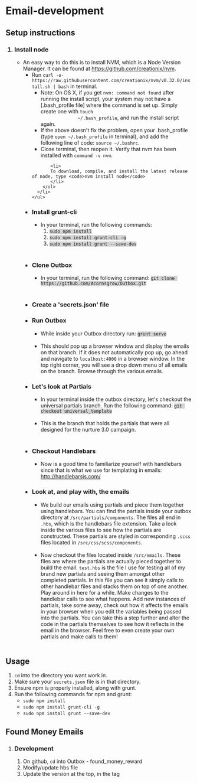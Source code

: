 # Email-development

## Setup instructions
<ol>
  <h3><li>Install node</li></h3>
    <ul>
      <li>An easy way to do this is to install NVM, which is a Node Version Manager. It can be found at <a href="https://github.com/creationix/nvm" target="_blank" data-saferedirecturl="https://www.google.com/url?hl=en&amp;q=https://github.com/creationix/nvm&amp;source=gmail&amp;ust=1473642155017000&amp;usg=AFQjCNFOVXZ710YV6ScwuFIuN51j238gnA">https://github.com/creationix/nvm</a>.
        <ul>
          <li>Run <code>curl -o- https://raw.githubusercontent.com/creationix/nvm/v0.32.0/install.sh | bash</code> in 
          terminal.
            <ul>
              <li>Note: On OS X, if you get <code>nvm: command not found</code> after running the install script, your system 
              may not have a [.bash_profile file] where the command is set up. Simply create one with <code>touch 
              ~/.bash_profile</code>, and run the install script again.
              </li>
              <li>If the above doesn't fix the problem, open your .bash_profile (type <code>open ~/.bash_profile</code> in 
                terminal), and add the following line of code: <code>source ~/.bashrc</code>.
              </li>
              <li>Close terminal, then reopen it.  Verify that nvm has been installed with <code>command -v nvm</code>.
              </li>
            </ul>
           </li>
           
           <li>
           To download, compile, and install the latest release of node, type <code>nvm install node</code>
           </li>
        </ul>
      </li>
    </ul>

  <h3><li>Install grunt-cli</li></h3>
    <ul>
      <li>In your terminal, run the following commands:
      <ol>
        <li><code style="background-color:#d3d3d3">sudo npm install</code></li>
        <li><code style="background-color:#d3d3d3">sudo npm install grunt-cli -g</code></li>
        <li><code style="background-color:#d3d3d3">sudo npm install grunt --save-dev</code></li>
      </ol>
      </li><br>
    </ul>

  <h3><li>Clone Outbox</li></h3>
    <ul>
      <li>In your terminal, run the following command: <code style="background-color:#d3d3d3">git clone https://github.com/Acornsgrow/Outbox.git</code>
      </li><br>
    </ul>

  <h3><li>Create a 'secrets.json' file</li></h3>

  <h3><li>Run Outbox</li></h3>
    <ul>
      <li>While inside your Outbox directory run: <code style="background-color:#d3d3d3">grunt serve</code>
      </li><br>
      <li>This should pop up a browser window and display the <span class="il">emails</span> on that branch. If it does not automatically pop up, go ahead and navigate to <code>localhost:4000</code> in a browser window. In the top right corner, you will see a drop down menu of all <span class="il">emails</span> on the branch. Browse through the various <span class="il">emails</span>.</li>
    </ul>

  <h3><li>Let's look at Partials</li></h3>
  <ul>
    <li>
    In your terminal inside the outbox directory, let's checkout the universal partials branch. Run the following command: <code style="background-color:#d3d3d3">git checkout universal_template</code>
    </li><br>
    <li>This is the branch that holds the partials that were all designed for the nurture 3.0 campaign.</li><br>
  </ul>
  
  <h3><li>Checkout Handlebars</li></h3>
  <ul>
    <li>
      Now is a good time to familiarize yourself with handlebars since that is what we use for templating in <span class="il">emails</span>: 
      <a href="http://handlebarsjs.com/" target="_blank" data-saferedirecturl="https://www.google.com/url?hl=en&amp;q=http://handlebarsjs.com/&amp;source=gmail&amp;ust=1473642155017000&amp;usg=AFQjCNHBqDZy71x_MD13vjkKzaW_LkrbGw">http://handlebarsjs.com/</a>
    </li>
  </ul>

  <h3><li>Look at, and play with, the <span class="il">emails</span></li></h3>
  <ul>
    <li>
      We build our <span class="il">emails</span> using partials and piece them together using handlebars. You can find the partials inside your outbox directory at <code>/src/partials/components</code>.  The files all end in <code>.hbs</code>, which is the handlebars file extension. Take a look inside the various files to see how the partials are constructed. These partials are styled in corresponding <code>.scss</code> files located in <code>/src/css/scss/components</code>.
    </li><br>
    <li>
      Now checkout the files located inside <code>/src/<span class="il">emails</span></code>.  These files are where the partials are actually pieced together to build the <span class="il">email</span>. <code>test.hbs</code> is the file I use for testing all of my brand new partials and seeing them amongst other completed partials.  In this file you can see it simply calls to other handlebar files and stacks them on top of one another.  Play around in here for a while. Make changes to the handlebar calls to see what happens. Add new instances of partials, take some away, check out how it affects the <span class="il">emails</span> in your browser when you edit the variables being passed into the partials. You can take this a step further and alter the code in the partials themselves to see how it reflects in the <span class="il">email</span> in the browser. Feel free to even create your own partials and make calls to them!
    </li><br>
  </ul>
</ol>

## Usage
<ol>
  <li><code>cd</code> into the directory you want work in.
  <li>Make sure your <code>secrets.json</code> file is in that directory.
  <li>Ensure npm is properly installed, along with grunt.
  <li>Run the following commands for npm and grunt:
    <ul>
      <li>
        <code>sudo npm install</code>
      </li>
      <li>
        <code>sudo npm install grunt-cli -g</code>
      </li>
      <li>
        <code>sudo npm install grunt --save-dev</code>
      </li>
    </ul>
  </li>
</ol>

## Found Money Emails
<ol>
<li><h3>Development</h3></li>
  <ol>
		<li>On github, <code>cd</code> into Outbox - found_money_reward</li>
		<li>Modify/update hbs file</li>
		<li>Update the version at the top, in the <code><title></title></code> tag</li>
	</ol>
</ol>
